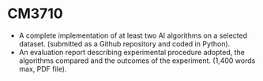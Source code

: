 # CM3710

-	A complete implementation of at least two AI algorithms on a selected dataset. (submitted as a Github repository and coded in Python).  
-	An evaluation report describing experimental procedure adopted, the algorithms compared and the outcomes of the experiment. (1,400 words max, PDF file).


